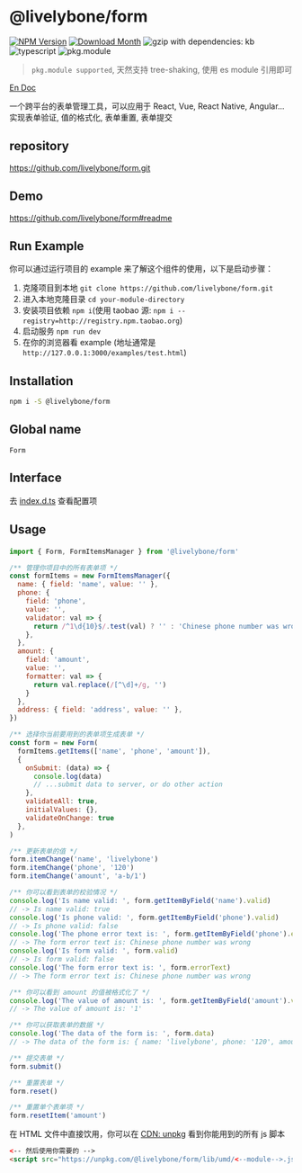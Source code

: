 # @livelybone/form
[![NPM Version](http://img.shields.io/npm/v/@livelybone/form.svg?style=flat-square)](https://www.npmjs.com/package/@livelybone/form)
[![Download Month](http://img.shields.io/npm/dm/@livelybone/form.svg?style=flat-square)](https://www.npmjs.com/package/@livelybone/form)
![gzip with dependencies: kb](https://img.shields.io/badge/gzip--with--dependencies-kb-brightgreen.svg "gzip with dependencies: kb")
![typescript](https://img.shields.io/badge/typescript-supported-blue.svg "typescript")
![pkg.module](https://img.shields.io/badge/pkg.module-supported-blue.svg "pkg.module")

> `pkg.module supported`, 天然支持 tree-shaking, 使用 es module 引用即可

[En Doc](./README.md)

一个跨平台的表单管理工具，可以应用于 React, Vue, React Native, Angular... 实现表单验证, 值的格式化, 表单重置, 表单提交

## repository
https://github.com/livelybone/form.git

## Demo
https://github.com/livelybone/form#readme

## Run Example
你可以通过运行项目的 example 来了解这个组件的使用，以下是启动步骤：

1. 克隆项目到本地 `git clone https://github.com/livelybone/form.git`
2. 进入本地克隆目录 `cd your-module-directory`
3. 安装项目依赖 `npm i`(使用 taobao 源: `npm i --registry=http://registry.npm.taobao.org`)
4. 启动服务 `npm run dev`
5. 在你的浏览器看 example (地址通常是 `http://127.0.0.1:3000/examples/test.html`)

## Installation
```bash
npm i -S @livelybone/form
```

## Global name
`Form`

## Interface
去 [index.d.ts](./index.d.ts) 查看配置项

## Usage

#### 
```js
import { Form, FormItemsManager } from '@livelybone/form'

/** 管理你项目中的所有表单项 */
const formItems = new FormItemsManager({
  name: { field: 'name', value: '' },
  phone: {
    field: 'phone',
    value: '',
    validator: val => {
      return /^1\d{10}$/.test(val) ? '' : 'Chinese phone number was wrong'
    },
  },
  amount: {
    field: 'amount', 
    value: '', 
    formatter: val => {
      return val.replace(/[^\d]+/g, '')
    }
  },
  address: { field: 'address', value: '' },
})

/** 选择你当前要用到的表单项生成表单 */
const form = new Form(
  formItems.getItems(['name', 'phone', 'amount']),
  {
    onSubmit: (data) => {
      console.log(data)
      // ...submit data to server, or do other action
    },
    validateAll: true,
    initialValues: {},
    validateOnChange: true
  },
)

/** 更新表单的值 */
form.itemChange('name', 'livelybone')
form.itemChange('phone', '120')
form.itemChange('amount', 'a-b/1')

/** 你可以看到表单的校验情况 */
console.log('Is name valid: ', form.getItemByField('name').valid)
// -> Is name valid: true
console.log('Is phone valid: ', form.getItemByField('phone').valid) 
// -> Is phone valid: false
console.log('The phone error text is: ', form.getItemByField('phone').errorText) 
// -> The form error text is: Chinese phone number was wrong
console.log('Is form valid: ', form.valid) 
// -> Is form valid: false
console.log('The form error text is: ', form.errorText) 
// -> The form error text is: Chinese phone number was wrong

/** 你可以看到 amount 的值被格式化了 */
console.log('The value of amount is: ', form.getItemByField('amount').value)
// -> The value of amount is: '1'

/** 你可以获取表单的数据 */
console.log('The data of the form is: ', form.data)
// -> The data of the form is: { name: 'livelybone', phone: '120', amount: '1' }

/** 提交表单 */
form.submit()

/** 重置表单 */
form.reset()

/** 重置单个表单项 */
form.resetItem('amount')
```

在 HTML 文件中直接饮用，你可以在 [CDN: unpkg](https://unpkg.com/@livelybone/form/lib/umd/) 看到你能用到的所有 js 脚本
```html
<-- 然后使用你需要的 -->
<script src="https://unpkg.com/@livelybone/form/lib/umd/<--module-->.js"></script>
```
